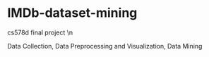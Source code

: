 # IMDb-dataset-mining
cs578d final project \n

Data Collection, Data Preprocessing and Visualization, Data Mining
